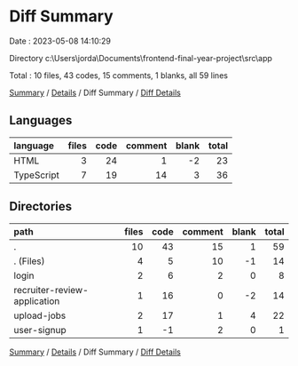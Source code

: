 # Diff Summary

Date : 2023-05-08 14:10:29

Directory c:\\Users\\jorda\\Documents\\frontend-final-year-project\\src\\app

Total : 10 files,  43 codes, 15 comments, 1 blanks, all 59 lines

[Summary](results.md) / [Details](details.md) / Diff Summary / [Diff Details](diff-details.md)

## Languages
| language | files | code | comment | blank | total |
| :--- | ---: | ---: | ---: | ---: | ---: |
| HTML | 3 | 24 | 1 | -2 | 23 |
| TypeScript | 7 | 19 | 14 | 3 | 36 |

## Directories
| path | files | code | comment | blank | total |
| :--- | ---: | ---: | ---: | ---: | ---: |
| . | 10 | 43 | 15 | 1 | 59 |
| . (Files) | 4 | 5 | 10 | -1 | 14 |
| login | 2 | 6 | 2 | 0 | 8 |
| recruiter-review-application | 1 | 16 | 0 | -2 | 14 |
| upload-jobs | 2 | 17 | 1 | 4 | 22 |
| user-signup | 1 | -1 | 2 | 0 | 1 |

[Summary](results.md) / [Details](details.md) / Diff Summary / [Diff Details](diff-details.md)